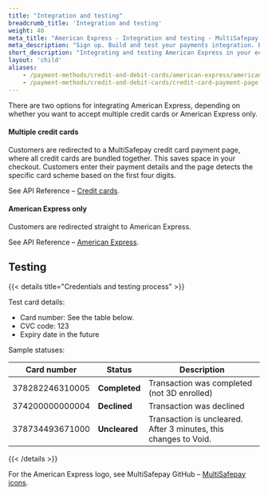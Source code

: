 ```yaml
---
title: "Integration and testing"
breadcrumb_title: 'Integration and testing'
weight: 40
meta_title: "American Express - Integration and testing - MultiSafepay Docs"
meta_description: "Sign up. Build and test your payments integration. Explore our products and services. Use our API Reference, SDKs, and wrappers. Get support."
short_description: "Integrating and testing American Express in your ecommerce platform"
layout: 'child'
aliases:
    - /payment-methods/credit-and-debit-cards/american-express/american-express-testing
    - /payment-methods/credit-and-debit-cards/credit-card-payment-page
---
```


There are two options for integrating American Express, depending on whether you want to accept multiple credit cards or American Express only. 

#### Multiple credit cards
 
Customers are redirected to a MultiSafepay credit card payment page, where all credit cards are bundled together. This saves space in your checkout. Customers enter their payment details and the page detects the specific card scheme based on the first four digits.

See API Reference – [Credit cards](/api/#credit-cards).

#### American Express only
Customers are redirected straight to American Express. 

See API Reference – [American Express](/api/#american-express).

## Testing

{{< details title="Credentials and testing process" >}}

Test card details:

- Card number: See the table below.
- CVC code: 123
- Expiry date in the future

Sample statuses:

| Card number| Status    | Description              |
| ---------| --------- | ------------------------ |
| 378282246310005| **Completed** | Transaction was completed (not 3D enrolled) |
| 374200000000004| **Declined**  | Transaction was declined |
| 378734493671000| **Uncleared** | Transaction is uncleared. After 3 minutes, this changes to Void. |

{{< /details >}}

For the American Express logo, see MultiSafepay GitHub – [MultiSafepay icons](https://github.com/MultiSafepay/MultiSafepay-icons).